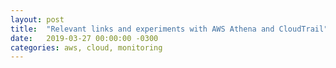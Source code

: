 ```yaml
---
layout: post
title:  "Relevant links and experiments with AWS Athena and CloudTrail"
date:   2019-03-27 00:00:00 -0300
categories: aws, cloud, monitoring 
---
```



